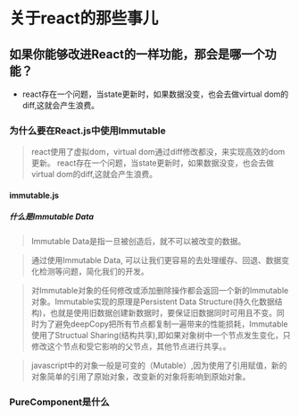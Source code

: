 # 关于react的那些事儿
## 如果你能够改进React的一样功能，那会是哪一个功能？
* react存在一个问题，当state更新时，如果数据没变，也会去做virtual dom的diff,这就会产生浪费。

### 为什么要在React.js中使用Immutable 
> react使用了虚拟dom，virtual dom通过diff修改都没，来实现高效的dom更新。
> react存在一个问题，当state更新时，如果数据没变，也会去做virtual dom的diff,这就会产生浪费。

####  immutable.js
##### 什么是Immutable Data
> Immutable Data是指一旦被创造后，就不可以被改变的数据。

> 通过使用Immutable Data, 可以让我们更容易的去处理缓存、回退、数据变化检测等问题，简化我们的开发。

> 对Immutable对象的任何修改或添加删除操作都会返回一个新的Immutable对象。Immutable实现的原理是Persistent Data Structure(持久化数据结构)，也就是使用旧数据创建新数据时，要保证旧数据同时可用且不变。同时为了避免deepCopy把所有节点都复制一遍带来的性能损耗，Immutable使用了Structual Sharing(结构共享),即如果对象树中一个节点发生变化，只修改这个节点和受它影响的父节点，其他节点进行共享。。

> javascript中的对象一般是可变的（Mutable）,因为使用了引用赋值，新的对象简单的引用了原始对象，改变新的对象将影响到原始对象。

### PureComponent是什么